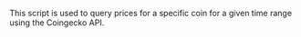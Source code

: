 This script is used to query prices for a specific coin for a given time range using the Coingecko API. 

